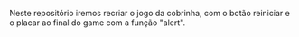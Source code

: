 Neste repositório iremos recriar o jogo da cobrinha, com o botão reiniciar e o placar ao final do game com a função "alert".
